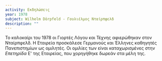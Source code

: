 ```yaml
---
activity: Εκδηλώσεις
year: 1978
subject: Wilhelm Dörpfeld - Γουλιέλμος Νταίρπφελδ
description: ""
---
```


Το καλοκαίρι του 1978 οι Γιορτές Λόγου και Τέχνης αφιερώθηκαν στον Νταίρπφελδ. Η Εταιρεία προσκάλεσε Γερμανούς και Έλληνες καθηγητές Πανεπιστημίων ως ομιλητές. Οι ομιλίες των είναι καταχωρισμένες στην *Επετηρίδα* Ε' της Εταιρείας, που χορηγήθηκε δωρεάν στα μέλη της.
